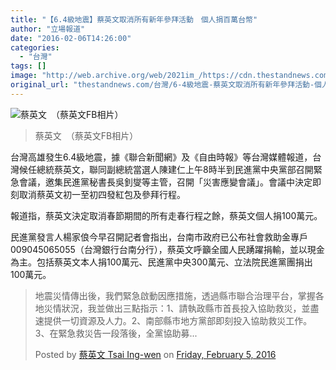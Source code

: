 ```yaml
---
title: "【6.4級地震】蔡英文取消所有新年參拜活動　個人捐百萬台幣"
author: "立場報道"
date: "2016-02-06T14:26:00"
categories:
  - "台灣"
tags: []
image: "http://web.archive.org/web/2021im_/https://cdn.thestandnews.com/media/photos/cache/1936360_10153124172986065_5430063447867212534_n_UpclH_1200x0.jpg"
original_url: "thestandnews.com/台灣/6-4級地震-蔡英文取消所有新年參拜活動-個人捐百萬台幣"
---
```

![蔡英文　（蔡英文FB相片）](http://web.archive.org/web/2021im_/https://cdn.thestandnews.com/media/photos/cache/1936360_10153124172986065_5430063447867212534_n_UpclH_1200x0.jpg)

> 蔡英文　（蔡英文FB相片）

台灣高雄發生6.4級地震，據《聯合新聞網》及《自由時報》等台灣媒體報道，台灣候任總統蔡英文，聯同副總統當選人陳建仁上午8時半到民進黨中央黨部召開緊急會議，邀集民進黨秘書長吳釗燮等主管，召開「災害應變會議」。會議中決定即刻取消蔡英文初一至初四發紅包及參拜行程。

報道指，蔡英文決定取消春節期間的所有走春行程之餘，蔡英文個人捐100萬元。

民進黨發言人楊家俍今早召開記者會指出，台南市政府已公布社會救助金專戶009045065055（台灣銀行台南分行），蔡英文呼籲全國人民踴躍捐輸，並以現金為主。包括蔡英文本人捐100萬元、民進黨中央300萬元、立法院民進黨團捐出100萬元。

> 地震災情傳出後，我們緊急啟動因應措施，透過縣市聯合治理平台，掌握各地災情狀況，我並做出三點指示：1、請執政縣市首長投入協助救災，並盡速提供一切資源及人力。2、南部縣市地方黨部即刻投入協助救災工作。3、在緊急救災告一段落後，全黨協助募...
> 
> Posted by [蔡英文 Tsai Ing-wen](http://web.archive.org/web/20210629033155/https://www.facebook.com/tsaiingwen/) on [Friday, February 5, 2016](http://web.archive.org/web/20210629033155/https://www.facebook.com/tsaiingwen/posts/10153160037386065)